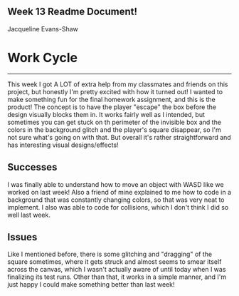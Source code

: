 ## Week 13 Readme Document!
Jacqueline Evans-Shaw

# Work Cycle
---
This week I got A LOT of extra help from my classmates and friends on this project, but honestly I'm pretty excited with how it turned out!
I wanted to make something fun for the final homework assignment, and this is the product!
The concept is to have the player "escape" the box before the design visually blocks them in. It works fairly well as I intended, but sometimes you can get stuck on th perimeter of the invisible box and the colors in the background glitch and the player's square disappear, so I'm not sure what's going on with that. But overall it's rather straightforward and has interesting visual designs/effects!

Successes
---
I was finally able to understand how to move an object with WASD like we worked on last week! Also a friend of mine explained to me how to code in a background that was constantly changing colors, so that was very neat to implement. I also was able to code for collisions, which I don't think I did so well last week.

Issues
---
Like I mentioned before, there is some glitching and "dragging" of the square sometimes, where it gets struck and almost seems to smear itself across the canvas, which I wasn't actually aware of until today when I was finalizing its test runs. Other than that, it works in a simple manner, and I'm just happy I could make something better than last week!
